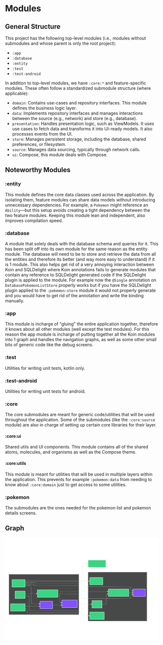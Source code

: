 # Modules

## General Structure

This project has the following top-level modules (i.e., modules without submodules and whose parent is only the root
project):

- `:app`
- `:database`
- `:entity`
- `:test`
- `:test-android`

In addition to top-level modules, we have `:core:*` and feature-specific modules. These often follow a standardized
submodule structure (where applicable):

- `domain`: Contains use-cases and repository interfaces. This module defines the business logic layer.
- `data`: Implements repository interfaces and manages interactions between the source (e.g., network) and store (e.g., database).
- `presentation`: Handles presentation logic, such as ViewModels. It uses use cases to fetch data and transforms it into UI-ready models. It also processes events from the UI.
- `store`: Manages persistent storage, including the database, shared preferences, or filesystem.
- `source`: Manages data sourcing, typically through network calls.
- `ui`: Compose, this module deals with Compose.

## Noteworthy Modules

### :entity

This module defines the core data classes used across the application. By isolating them, feature modules can share data
models without introducing unnecessary dependencies. For example, a `Pokemon` might reference an `Ability`—but this
setup avoids creating a tight dependency between the two feature modules. Keeping this module lean and independent, also
improves compilation speed.

### :database

A module that solely deals with the database schema and queries for it. This has been split off into its own module for
the same reason as the entity module. The database will need to be to store and retrieve the data from all the entities
and therefore its better (and way more easy to understand) if it is 1 module. This also helps get rid of a very annoying
interaction between Koin and SQLDelight where Koin annotations fails to generate modules that contain any reference to
SQLDelight generated code if the SQLDelight plugin is applied to the module. For example now the `@Single` annotation on
`DatabasePokemonListStore` properly works but if you have the SQLDelight plugin applied to the `:pokemon:store` module
it would not properly generate and you would have to get rid of the annotation and write the binding manually.

### :app

This module is incharge of "gluing" the entire application together, therefore it knows about all other modules (well
except the test modules). For this reason the app module is incharge of putting together all the Koin modules into 1
graph and handles the navigation graphs, as well as some other small bits of generic code like the debug screens.

### :test

Utilities for writing unit tests, kotlin only.

### :test-android

Utilities for writing unit tests for android.

### :core

The core submodules are meant for generic code/utilities that will be used throughout the application. Some of the
submodules (like the `:core:source` module) are also in charge of setting up certain core libraries for their layer.

#### :core:ui

Shared utils and UI components. This module contains all of the shared atoms, molecules, and organisms as well as the
Compose theme.

#### :core:utils

This module is meant for utilities that will be used in multiple layers within the application. This prevents for
example `:pokemon:data` from needing to know about `:core:domain` just to get access to some utilities.

### :pokemon

The submodules are the ones needed for the pokemon list and pokemon details screens.

## Graph

![Graph showing the dependencies between project modules](/docs/resources/module-dependencies-graph.svg)
